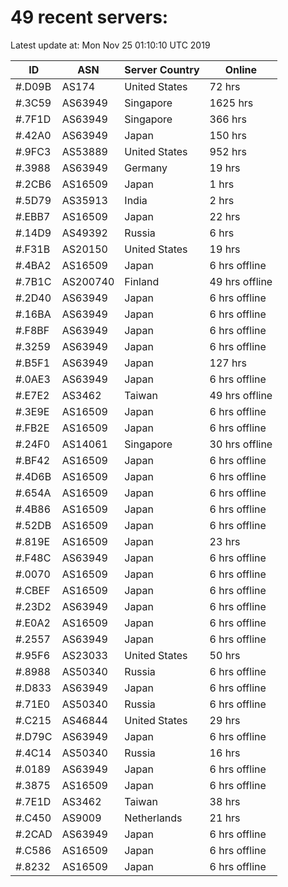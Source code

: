 # 49 recent servers:

Latest update at: Mon Nov 25 01:10:10 UTC 2019

| ID | ASN | Server Country | Online |
| -- | --- | -------------- | ------ |
| #.D09B | AS174 | United States | 72 hrs |
| #.3C59 | AS63949 | Singapore | 1625 hrs |
| #.7F1D | AS63949 | Singapore | 366 hrs |
| #.42A0 | AS63949 | Japan | 150 hrs |
| #.9FC3 | AS53889 | United States | 952 hrs |
| #.3988 | AS63949 | Germany | 19 hrs |
| #.2CB6 | AS16509 | Japan | 1 hrs |
| #.5D79 | AS35913 | India | 2 hrs |
| #.EBB7 | AS16509 | Japan | 22 hrs |
| #.14D9 | AS49392 | Russia | 6 hrs |
| #.F31B | AS20150 | United States | 19 hrs |
| #.4BA2 | AS16509 | Japan | 6 hrs offline |
| #.7B1C | AS200740 | Finland | 49 hrs offline |
| #.2D40 | AS63949 | Japan | 6 hrs offline |
| #.16BA | AS63949 | Japan | 6 hrs offline |
| #.F8BF | AS63949 | Japan | 6 hrs offline |
| #.3259 | AS63949 | Japan | 6 hrs offline |
| #.B5F1 | AS63949 | Japan | 127 hrs |
| #.0AE3 | AS63949 | Japan | 6 hrs offline |
| #.E7E2 | AS3462 | Taiwan | 49 hrs offline |
| #.3E9E | AS16509 | Japan | 6 hrs offline |
| #.FB2E | AS16509 | Japan | 6 hrs offline |
| #.24F0 | AS14061 | Singapore | 30 hrs offline |
| #.BF42 | AS16509 | Japan | 6 hrs offline |
| #.4D6B | AS16509 | Japan | 6 hrs offline |
| #.654A | AS16509 | Japan | 6 hrs offline |
| #.4B86 | AS16509 | Japan | 6 hrs offline |
| #.52DB | AS16509 | Japan | 6 hrs offline |
| #.819E | AS16509 | Japan | 23 hrs |
| #.F48C | AS63949 | Japan | 6 hrs offline |
| #.0070 | AS16509 | Japan | 6 hrs offline |
| #.CBEF | AS16509 | Japan | 6 hrs offline |
| #.23D2 | AS63949 | Japan | 6 hrs offline |
| #.E0A2 | AS16509 | Japan | 6 hrs offline |
| #.2557 | AS63949 | Japan | 6 hrs offline |
| #.95F6 | AS23033 | United States | 50 hrs |
| #.8988 | AS50340 | Russia | 6 hrs offline |
| #.D833 | AS63949 | Japan | 6 hrs offline |
| #.71E0 | AS50340 | Russia | 6 hrs offline |
| #.C215 | AS46844 | United States | 29 hrs |
| #.D79C | AS63949 | Japan | 6 hrs offline |
| #.4C14 | AS50340 | Russia | 16 hrs |
| #.0189 | AS63949 | Japan | 6 hrs offline |
| #.3875 | AS16509 | Japan | 6 hrs offline |
| #.7E1D | AS3462 | Taiwan | 38 hrs |
| #.C450 | AS9009 | Netherlands | 21 hrs |
| #.2CAD | AS63949 | Japan | 6 hrs offline |
| #.C586 | AS16509 | Japan | 6 hrs offline |
| #.8232 | AS16509 | Japan | 6 hrs offline |

